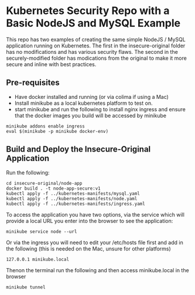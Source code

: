 # Kubernetes Security Repo with a Basic NodeJS and MySQL Example

This repo has two examples of creating the same simple NodeJS / MySQL application running on Kubernetes.  The first in the insecure-original folder has no modifications and has various security flaws.  The second in the securely-modified folder has modications from the original to make it more secure and inline with best practices. 

## Pre-requisites

- Have docker installed and running (or via colima if using a Mac)
- Install minikube as a local kubernetes platform to test on.
- start minikube and run the following to install nginx ingress and ensure that the docker images you build will be accessed by minikube

```
minikube addons enable ingress
eval $(minikube -p minikube docker-env)
```

## Build and Deploy the Insecure-Original Application

Run the following:

```
cd insecure-original/node-app
docker build . -t node-app-secure:v1
kubectl apply -f ../kubernetes-manifests/mysql.yaml
kubectl apply -f ../kubernetes-manifests/node.yaml
kubectl apply -f ../kubernetes-manifests/ingress.yaml
```

To access the application you have two options, via the service which will provide a local URL you enter into the browser to see the application:

```
minikube service node --url
```

Or via the ingress you will need to edit your /etc/hosts file first and add in the following (this is needed on the Mac, unsure for other platforms) 

```
127.0.0.1 minikube.local
```

Thenon the terminal run the following and then access minikube.local in the browser

```
minikube tunnel
```